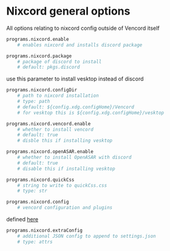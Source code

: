 # Nixcord general options
All options relating to nixcord config outside of Vencord itself

```nix
programs.nixcord.enable
    # enables nixcord and installs discord package
```
```nix
programs.nixcord.package
    # package of discord to install
    # default: pkgs.discord
```
use this parameter to install vesktop instead of discord
```nix
programs.nixcord.configDir
    # path to nixcord installation
    # type: path
    # default: ${config.xdg.configHome}/Vencord
    # for vesktop this is ${config.xdg.configHome}/vesktop
```
```nix
programs.nixcord.vencord.enable
    # whether to install vencord
    # default: true
    # disble this if installing vesktop
```
```nix
programs.nixcord.openASAR.enable
    # whether to install OpenASAR with discord
    # default: true
    # disable this if installing vesktop
```
```nix
programs.nixcord.quickCss
    # string to write to quickCss.css
    # type: str
```
```nix
programs.nixcord.config
    # vencord configuration and plugins
```
defined [here](./vencord.md)
```nix
programs.nixcord.extraConfig
    # additional JSON config to append to settings.json
    # type: attrs
```
